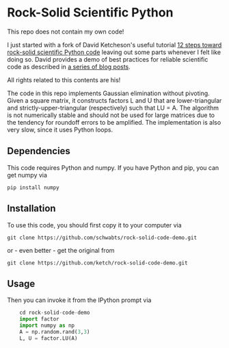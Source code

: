 # Rock-Solid Scientific Python

This repo does not contain my own code!

I just started with a fork of David Ketcheson's useful tutorial
[12 steps toward rock-solid scientific Python code](https://www.davidketcheson.info/2015/05/10/rock_solid_code.html)
leaving out some parts whenever I felt like doing so.
David provides a demo of best practices for reliable scientific code as described in 
[a series of blog posts](http://davidketcheson.info/2015/05/12/rock_solid_code.html).

All rights related to this contents are his!

The code in this repo implements Gaussian elimination without pivoting.  Given a square matrix,
it constructs factors L and U that are lower-triangular and strictly-upper-triangular (respectively)
such that LU = A.  The algorithm is not numerically stable and should not be used for large matrices due
to the tendency for roundoff errors to be amplified.  The implementation is also very slow, since it uses
Python loops.

## Dependencies

This code requires Python and numpy.  If you have Python and pip, you can get numpy via

    pip install numpy

## Installation
To use this code, you should first copy it to your computer via

    git clone https://github.com/schwabts/rock-solid-code-demo.git

or - even better - get the original from 

    git clone https://github.com/ketch/rock-solid-code-demo.git
    
## Usage

Then you can invoke it from the IPython prompt via

```python
    cd rock-solid-code-demo
    import factor
    import numpy as np
    A = np.random.rand(3,3)
    L, U = factor.LU(A)
```